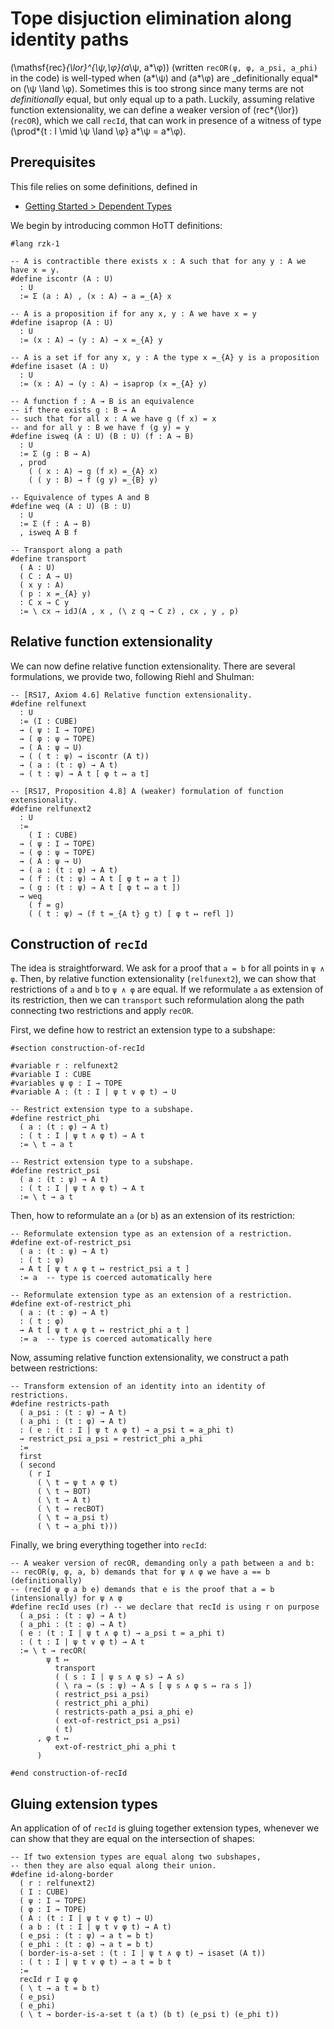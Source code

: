 # Tope disjuction elimination along identity paths

\(\mathsf{rec}_{\lor}^{\ψ,\φ}(a_\ψ, a*\φ)\) (written `recOR(ψ, φ, a_psi, a_phi)` in the code)
is well-typed when \(a*\ψ\) and \(a*\φ\) are \_definitionally equal* on \(\ψ \land \φ\).
Sometimes this is too strong since many terms are not _definitionally_ equal, but only equal up to a path.
Luckily, assuming relative function extensionality, we can define a weaker version of \(rec*{\lor}\) (`recOR`), which we call `recId`, that can work in presence of a witness of type \(\prod*{t : I \mid \ψ \land \φ} a*\ψ = a*\φ\).

## Prerequisites

This file relies on some definitions, defined in

- [Getting Started > Dependent Types](../getting-started/dependent-types.rzk.md)

We begin by introducing common HoTT definitions:

```rzk
#lang rzk-1

-- A is contractible there exists x : A such that for any y : A we have x = y.
#define iscontr (A : U)
  : U
  := Σ (a : A) , (x : A) → a =_{A} x

-- A is a proposition if for any x, y : A we have x = y
#define isaprop (A : U)
  : U
  := (x : A) → (y : A) → x =_{A} y

-- A is a set if for any x, y : A the type x =_{A} y is a proposition
#define isaset (A : U)
  : U
  := (x : A) → (y : A) → isaprop (x =_{A} y)

-- A function f : A → B is an equivalence
-- if there exists g : B → A
-- such that for all x : A we have g (f x) = x
-- and for all y : B we have f (g y) = y
#define isweq (A : U) (B : U) (f : A → B)
  : U
  := Σ (g : B → A)
  , prod
    ( ( x : A) → g (f x) =_{A} x)
    ( ( y : B) → f (g y) =_{B} y)

-- Equivalence of types A and B
#define weq (A : U) (B : U)
  : U
  := Σ (f : A → B)
  , isweq A B f

-- Transport along a path
#define transport
  ( A : U)
  ( C : A → U)
  ( x y : A)
  ( p : x =_{A} y)
  : C x → C y
  := \ cx → idJ(A , x , (\ z q → C z) , cx , y , p)
```

## Relative function extensionality

We can now define relative function extensionality. There are several formulations, we provide two, following Riehl and Shulman:

```rzk
-- [RS17, Axiom 4.6] Relative function extensionality.
#define relfunext
  : U
  := (I : CUBE)
  → ( ψ : I → TOPE)
  → ( φ : ψ → TOPE)
  → ( A : ψ → U)
  → ( ( t : ψ) → iscontr (A t))
  → ( a : (t : φ) → A t)
  → ( t : ψ) → A t [ φ t ↦ a t]

-- [RS17, Proposition 4.8] A (weaker) formulation of function extensionality.
#define relfunext2
  : U
  :=
    ( I : CUBE)
  → ( ψ : I → TOPE)
  → ( φ : ψ → TOPE)
  → ( A : ψ → U)
  → ( a : (t : φ) → A t)
  → ( f : (t : ψ) → A t [ φ t ↦ a t ])
  → ( g : (t : ψ) → A t [ φ t ↦ a t ])
  → weq
    ( f = g)
    ( ( t : ψ) → (f t =_{A t} g t) [ φ t ↦ refl ])
```

## Construction of `recId`

The idea is straightforward. We ask for a proof that `a = b` for all points in `ψ ∧ φ`. Then, by relative function extensionality (`relfunext2`), we can show that restrictions of `a` and `b` to `ψ ∧ φ` are equal. If we reformulate `a` as extension of its restriction, then we can `transport` such reformulation along the path connecting two restrictions and apply `recOR`.

First, we define how to restrict an extension type to a subshape:

```rzk
#section construction-of-recId

#variable r : relfunext2
#variable I : CUBE
#variables ψ φ : I → TOPE
#variable A : (t : I | ψ t ∨ φ t) → U

-- Restrict extension type to a subshape.
#define restrict_phi
  ( a : (t : φ) → A t)
  : ( t : I | ψ t ∧ φ t) → A t
  := \ t → a t

-- Restrict extension type to a subshape.
#define restrict_psi
  ( a : (t : ψ) → A t)
  : ( t : I | ψ t ∧ φ t) → A t
  := \ t → a t
```

Then, how to reformulate an `a` (or `b`) as an extension of its restriction:

```rzk
-- Reformulate extension type as an extension of a restriction.
#define ext-of-restrict_psi
  ( a : (t : ψ) → A t)
  : ( t : ψ)
  → A t [ ψ t ∧ φ t ↦ restrict_psi a t ]
  := a  -- type is coerced automatically here

-- Reformulate extension type as an extension of a restriction.
#define ext-of-restrict_phi
  ( a : (t : φ) → A t)
  : ( t : φ)
  → A t [ ψ t ∧ φ t ↦ restrict_phi a t ]
  := a  -- type is coerced automatically here
```

Now, assuming relative function extensionality, we construct a path between restrictions:

```rzk
-- Transform extension of an identity into an identity of restrictions.
#define restricts-path
  ( a_psi : (t : ψ) → A t)
  ( a_phi : (t : φ) → A t)
  : ( e : (t : I | ψ t ∧ φ t) → a_psi t = a_phi t)
  → restrict_psi a_psi = restrict_phi a_phi
  :=
  first
  ( second
    ( r I
      ( \ t → ψ t ∧ φ t)
      ( \ t → BOT)
      ( \ t → A t)
      ( \ t → recBOT)
      ( \ t → a_psi t)
      ( \ t → a_phi t)))
```

Finally, we bring everything together into `recId`:

```rzk
-- A weaker version of recOR, demanding only a path between a and b:
-- recOR(ψ, φ, a, b) demands that for ψ ∧ φ we have a == b (definitionally)
-- (recId ψ φ a b e) demands that e is the proof that a = b (intensionally) for ψ ∧ φ
#define recId uses (r) -- we declare that recId is using r on purpose
  ( a_psi : (t : ψ) → A t)
  ( a_phi : (t : φ) → A t)
  ( e : (t : I | ψ t ∧ φ t) → a_psi t = a_phi t)
  : ( t : I | ψ t ∨ φ t) → A t
  := \ t → recOR(
        ψ t ↦
          transport
          ( ( s : I | ψ s ∧ φ s) → A s)
          ( \ ra → (s : ψ) → A s [ ψ s ∧ φ s ↦ ra s ])
          ( restrict_psi a_psi)
          ( restrict_phi a_phi)
          ( restricts-path a_psi a_phi e)
          ( ext-of-restrict_psi a_psi)
          ( t)
      , φ t ↦
          ext-of-restrict_phi a_phi t
      )

#end construction-of-recId
```

## Gluing extension types

An application of of `recId` is gluing together extension types,
whenever we can show that they are equal on the intersection of shapes:

```rzk
-- If two extension types are equal along two subshapes,
-- then they are also equal along their union.
#define id-along-border
  ( r : relfunext2)
  ( I : CUBE)
  ( ψ : I → TOPE)
  ( φ : I → TOPE)
  ( A : (t : I | ψ t ∨ φ t) → U)
  ( a b : (t : I | ψ t ∨ φ t) → A t)
  ( e_psi : (t : ψ) → a t = b t)
  ( e_phi : (t : φ) → a t = b t)
  ( border-is-a-set : (t : I | ψ t ∧ φ t) → isaset (A t))
  : ( t : I | ψ t ∨ φ t) → a t = b t
  :=
  recId r I ψ φ
  ( \ t → a t = b t)
  ( e_psi)
  ( e_phi)
  ( \ t → border-is-a-set t (a t) (b t) (e_psi t) (e_phi t))
```
